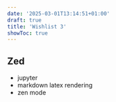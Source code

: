 ```yaml
---
date: '2025-03-01T13:14:51+01:00'
draft: true
title: 'Wishlist 3'
showToc: true
---
```


## Zed

- jupyter
- markdown latex rendering
- zen mode
